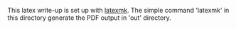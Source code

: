This latex write-up is set up with [latexmk](https://mg.readthedocs.io/latexmk.html).
The simple command 'latexmk' in this directory generate the PDF output in 'out' directory.
